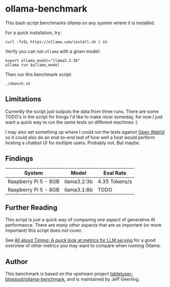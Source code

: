 # ollama-benchmark

This bash script benchmarks ollama on any system where it is installed.

For a quick installation, try:

```
curl -fsSL https://ollama.com/install.sh | sh
```

Verify you can run `ollama` with a given model:

```
export ollama_model="llama3.2:3b"
ollama run $ollama_model
```

Then run this benchmark script:

```
./obench.sh
```

## Limitations

Currently the script just outputs the data from three runs. There are some TODO's in the script for things I'd like to make nicer someday, for now I just want a quick way to run the same tests on different machines :)

I may also set something up where I could run the tests against [Open WebUI](https://docs.openwebui.com) so it could also do an end-to-end test of how well a host would perform hosting a chatbot UI for multiple users. Probably not. But maybe.

## Findings

| System | Model | Eval Rate |
| --- | --- | --- |
| Raspberry Pi 5 - 8GB | llama3.2:3b | 4.35 Tokens/s |
| Raspberry Pi 5 - 8GB | llama3.1:8b | TODO |

## Further Reading

This script is just a quick way of comparing _one aspect_ of generative AI performance. There are _many other_ aspects that are as important (or more important) this script does _not_ cover.

See [All about Timing: A quick look at metrics for LLM serving](https://isaac-chung.github.io/blog/llm-serving) for a good overview of other metrics you may want to compare when running Ollama.

## Author

This benchmark is based on the upstream project [tabletuser-blogspot/ollama-benchmark](https://github.com/tabletuser-blogspot/ollama-benchmark), and is maintained by Jeff Geerling.
